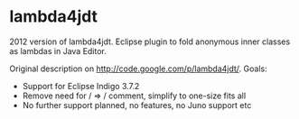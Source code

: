 lambda4jdt
==========

2012 version of lambda4jdt. Eclipse plugin to fold anonymous inner classes as lambdas in Java Editor.

Original description on http://code.google.com/p/lambda4jdt/.
Goals:
* Support for Eclipse Indigo 3.7.2
* Remove need for / => / comment, simplify to one-size fits all
* No further support planned, no features, no Juno support etc
